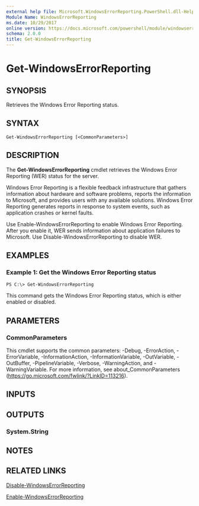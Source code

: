 ```yaml
---
external help file: Microsoft.WindowsErrorReporting.PowerShell.dll-Help.xml
Module Name: WindowsErrorReporting
ms.date: 10/29/2017
online version: https://docs.microsoft.com/powershell/module/windowserrorreporting/get-windowserrorreporting?view=windowsserver2012r2-ps&wt.mc_id=ps-gethelp
schema: 2.0.0
title: Get-WindowsErrorReporting
---
```


# Get-WindowsErrorReporting

## SYNOPSIS
Retrieves the Windows Error Reporting status.

## SYNTAX

```
Get-WindowsErrorReporting [<CommonParameters>]
```

## DESCRIPTION
The **Get-WindowsErrorReporting** cmdlet retrieves the Windows Error Reporting (WER) status for the server.

Windows Error Reporting is a flexible feedback infrastructure that gathers information about hardware and software problems, reports the information to Microsoft, and provides users with any available solutions.
Windows Error Reporting generates reports in response to system events, such as application crashes or kernel faults.

Use Enable-WindowsErrorReporting to enable Windows Error Reporting.
After you enable it, WER sends information about application failures to Microsoft.
Use Disable-WindowsErrorReporting to disable WER.

## EXAMPLES

### Example 1: Get the Windows Error Reporting status
```
PS C:\> Get-WindowsErrorReporting
```

This command gets the Windows Error Reporting status, which is either enabled or disabled.

## PARAMETERS

### CommonParameters
This cmdlet supports the common parameters: -Debug, -ErrorAction, -ErrorVariable, -InformationAction, -InformationVariable, -OutVariable, -OutBuffer, -PipelineVariable, -Verbose, -WarningAction, and -WarningVariable. For more information, see about_CommonParameters (https://go.microsoft.com/fwlink/?LinkID=113216).

## INPUTS

## OUTPUTS

### System.String

## NOTES

## RELATED LINKS

[Disable-WindowsErrorReporting](./Disable-WindowsErrorReporting.md)

[Enable-WindowsErrorReporting](./Enable-WindowsErrorReporting.md)


